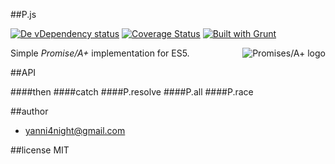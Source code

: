 ##P.js

[![De vDependency status][david-dm-dev-image]][david-dm-dev-url] [![Coverage Status][coveralls-image]][coveralls-url] [![Built with Grunt][grunt-image]][grunt-url]

<a href="https://promisesaplus.com/">
    <img src="https://promisesaplus.com/assets/logo-small.png" alt="Promises/A+ logo"
         title="Promises/A+ 1.0 compliant" align="right" />
</a>

Simple _Promise/A+_ implementation for ES5.

##API

####then
####catch
####P.resolve
####P.all
####P.race


##author
 - <yanni4night@gmail.com>

##license
 MIT
 
[david-dm-dev-url]:https://david-dm.org/yanni4night/P.js#info=devDependencies
[david-dm-dev-image]:https://david-dm.org/yanni4night/P.js/dev-status.svg
[coveralls-url]:https://coveralls.io/r/yanni4night/P.js
[coveralls-image]:https://coveralls.io/repos/yanni4night/P.js/badge.png
[grunt-url]:http://gruntjs.com/
[grunt-image]: https://cdn.gruntjs.com/builtwith.png


